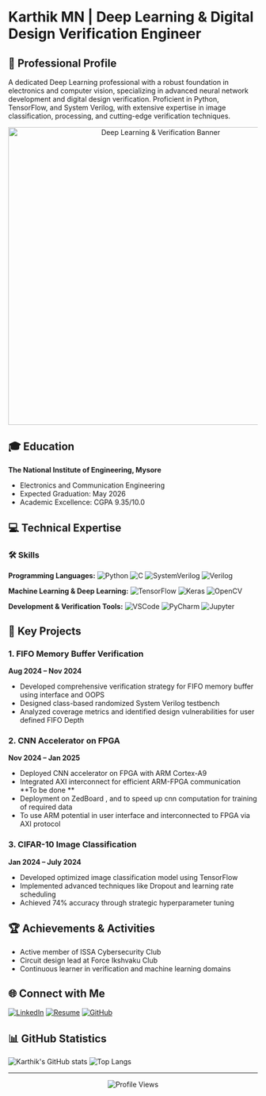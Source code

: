 # Karthik MN | Deep Learning & Digital Design Verification Engineer
## 🚀 Professional Profile
A dedicated Deep Learning professional with a robust foundation in electronics and computer vision, specializing in advanced neural network development and digital design verification. Proficient in Python, TensorFlow, and System Verilog, with extensive expertise in image classification, processing, and cutting-edge verification techniques.

<div align="center">
    <img src="https://images.unsplash.com/photo-1711283804096-7b8516ba60c8?w=500&auto=format&fit=crop&q=60&ixlib=rb-4.0.3&ixid=M3wxMjA3fDB8MHxzZWFyY2h8Mjh8fGFuaW1lfGVufDB8fDB8fHww" alt="Deep Learning & Verification Banner" width="600">
</div>

## 🎓 Education
**The National Institute of Engineering, Mysore**
- Electronics and Communication Engineering
- Expected Graduation: May 2026
- Academic Excellence: CGPA 9.35/10.0

## 💻 Technical Expertise
### 🛠 Skills
**Programming Languages:**
![Python](https://img.shields.io/badge/Python-3776AB?style=for-the-badge&logo=python&logoColor=white)
![C](https://img.shields.io/badge/C-00599C?style=for-the-badge&logo=c&logoColor=white)
![SystemVerilog](https://img.shields.io/badge/SystemVerilog-blue?style=for-the-badge)
![Verilog](https://img.shields.io/badge/Verilog-green?style=for-the-badge)

**Machine Learning & Deep Learning:**
![TensorFlow](https://img.shields.io/badge/TensorFlow-FF6F00?style=for-the-badge&logo=tensorflow&logoColor=white)
![Keras](https://img.shields.io/badge/Keras-D00000?style=for-the-badge&logo=keras&logoColor=white)
![OpenCV](https://img.shields.io/badge/OpenCV-5C3EE8?style=for-the-badge&logo=opencv&logoColor=white)

**Development & Verification Tools:**
![VSCode](https://img.shields.io/badge/VSCode-0078D4?style=for-the-badge&logo=visual%20studio%20code&logoColor=white)
![PyCharm](https://img.shields.io/badge/PyCharm-000000?style=for-the-badge&logo=pycharm&logoColor=white)
![Jupyter](https://img.shields.io/badge/Jupyter-F37626?style=for-the-badge&logo=jupyter&logoColor=white)

## 🚀 Key Projects
### 1. FIFO Memory Buffer Verification
**Aug 2024 – Nov 2024**
- Developed comprehensive verification strategy for FIFO memory buffer using interface and OOPS
- Designed class-based randomized System Verilog testbench
- Analyzed coverage metrics and identified design vulnerabilities for user defined FIFO Depth

### 2. CNN Accelerator on FPGA
**Nov 2024 – Jan 2025**
- Deployed CNN accelerator on FPGA with ARM Cortex-A9
- Integrated AXI interconnect for efficient ARM-FPGA communication
**To be done **
- Deployment on ZedBoard , and to speed up cnn computation for training of required data
- To use ARM potential in user interface and interconnected to FPGA  via AXI protocol


### 3. CIFAR-10 Image Classification
**Jan 2024 – July 2024**
- Developed optimized image classification model using TensorFlow
- Implemented advanced techniques like Dropout and learning rate scheduling
- Achieved 74% accuracy through strategic hyperparameter tuning

## 🏆 Achievements & Activities
- Active member of ISSA Cybersecurity Club
- Circuit design lead at Force Ikshvaku Club
- Continuous learner in verification and machine learning domains

## 🌐 Connect with Me
[![LinkedIn](https://img.shields.io/badge/LinkedIn-0077B5?style=for-the-badge&logo=linkedin&logoColor=white)](https://linkedin.com/in/karthik-mn-669566259)
[![Resume](https://img.shields.io/badge/Resume-Download-green?style=for-the-badge&logo=googledocs&logoColor=white)](https://linkedin.com/in/karthik-mn-669566259/detail/resume/)
[![GitHub](https://img.shields.io/badge/GitHub-100000?style=for-the-badge&logo=github&logoColor=white)](https://github.com/itsmeeren)

## 📊 GitHub Statistics
![Karthik's GitHub stats](https://github-readme-stats.vercel.app/api?username=itsmeeren&show_icons=true&theme=radical)
![Top Langs](https://github-readme-stats.vercel.app/api/top-langs/?username=itsmeeren&layout=compact&theme=radical)

---
<p align="center">
    <img src="https://komarev.com/ghpvc/?username=itsmeeren&label=Profile%20views&color=0e75b6&style=flat" alt="Profile Views" />
</p>
